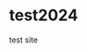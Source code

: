 # test2024
test site
<html>
  <head>
<meta charset="utf-8">
    <meta name="viewport" content="width=device-width">
    <title>Lesson 2 Challenge 4</title>
    <style>
    	#heading{
    	  font-family: Arial;
    	  background-color: red;
    	  color: white;
    	}
      
        #uppercase {
          text-transform: uppercase;
        }
    	/* Add your class rules here */
    	.sports-history{
    	    color:orange;
    	}
    	.computing-history{
    	    color:green;
    	}
    </style>
    </head>
  <body>
  <div id="heading">
     <h1> Sporting History</h1>
     <p id='uppercase'>
       Giants & Heroes
     </p>
    </div>
	<!-- add the correct class here -->
    <h3 class="sports-history"> Track & Field</h3>
    <p>
      Some sporting feats ridicule expectations, fewer violate logic but the rarest of all added a defying of gravity to a hat-trick of achievements. At 3.45pm on 18 October 1968 in Mexico City’s Estadio Olímpico Universitario Bob Beamon accomplished all three.
    </p>
	<!-- add the correct class here -->
   	<h3 class="sports-history">Rugby</h3>
    <p>
      With the game locked at 10 - 10 with thirty minutes on the clock, a Munster scrum just outside the Biarritz line enabled Peter Stringer to do the unexpected and break on the blindside for an unforgettable try. A moment of sheer brilliance by the Munster and Ireland scrumhalf. The try proved to be crucial as Munster won by 23 - 19 to lift the European Cup in Cardiff.
    </p>
    <!-- add the correct class here -->
    <h3 class="computing-history">The first Programmer</h3>
    <p>
      Ada Lovelace was an English mathematician and writer, chiefly known for her work on Charles Babbage's proposed mechanical general-purpose computer, the Analytical Engine. She was the first to recognise that the machine had applications beyond pure calculation, and published the first algorithm intended to be carried out by such a machine. As a result, she is sometimes regarded as the first to recognise the full potential of a "computing machine" and the first computer programmer.
    </p>
    <!-- add the correct class here -->
    <h3 class="computing-history">The first Compiler</h3>
    <p>
      Grace Hopper was an American computer scientist and United States Navy rear admiral. One of the first programmers of the Harvard Mark I computer, she was a pioneer of computer programming who invented one of the first compiler related tools.
    </p>
  </body>
</html>
